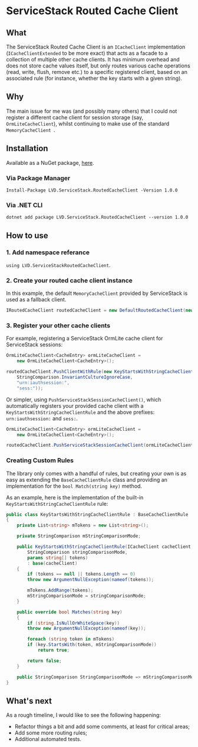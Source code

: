 # ServiceStack Routed Cache Client

## What

The ServiceStack Routed Cache Client is an `ICacheClient` implementation 
(`ICacheClientExtended` to be more exact) that acts as a facade 
to a collection of multiple other cache clients. 
It has minimum overhead and does not store cache values itself, but only routes 
various cache operations (read, write, flush, remove etc.) to a specific registered client, 
based on an associated rule  (for instance, whether the key starts with a given string).  

## Why 

The main issue for me was (and possibly many others) that I could not register 
a different cache client for session storage (say, `OrmLiteCacheClient`), 
whilst continuing to make use of the standard `MemoryCacheClient `.  

## Installation

Available as a NuGet package, [here](https://www.nuget.org/packages/LVD.ServiceStack.RoutedCacheClient/).

### Via Package Manager

`Install-Package LVD.ServiceStack.RoutedCacheClient -Version 1.0.0`

### Via .NET CLI
`dotnet add package LVD.ServiceStack.RoutedCacheClient --version 1.0.0`

## How to use

### 1. Add namespace referance

`using LVD.ServiceStackRoutedCacheClient`.

### 2. Create your routed cache client instance

In this example, the default `MemoryCacheClient` provided by ServiceStack is used as a fallback client.

```csharp
IRoutedCacheClient routedCacheClient = new DefaultRoutedCacheClient(new MemoryCacheClient());
```

### 3. Register your other cache clients

For example, registering a ServiceStack OrmLite cache client for ServiceStack sessions:

```csharp
OrmLiteCacheClient<CacheEntry> ormLiteCacheClient =
    new OrmLiteCacheClient<CacheEntry>();

routedCacheClient.PushClientWithRule(new KeyStartsWithStringCacheClientRule(ormLiteCacheClient,
    StringComparison.InvariantCultureIgnoreCase,
    "urn:iauthsession:",
    "sess:"));
```

Or simpler, using `PushServiceStackSessionCacheClient()`, which automatically registers your provided cache client
with a `KeyStartsWithStringCacheClientRule` and the above prefixes: `urn:iauthsession:` and `sess:`.

```csharp
OrmLiteCacheClient<CacheEntry> ormLiteCacheClient =
    new OrmLiteCacheClient<CacheEntry>();

routedCacheClient.PushServiceStackSessionCacheClient(ormLiteCacheClient);
```

### Creating Custom Rules

The library only comes with a handful of rules, but creating your own 
is as easy as extending the `BaseCacheClientRule` class and providing 
an implementation for the `bool Match(string key)` method. 

As an example, here is the implementation of the built-in `KeyStartsWithStringCacheClientRule` rule:

```csharp
public class KeyStartsWithStringCacheClientRule : BaseCacheClientRule
{
    private List<string> mTokens = new List<string>();

    private StringComparison mStringComparisonMode;

    public KeyStartsWithStringCacheClientRule(ICacheClient cacheClient,
        StringComparison stringComparisonMode,
        params string[] tokens)
        : base(cacheClient)
    {
        if (tokens == null || tokens.Length == 0)
        throw new ArgumentNullException(nameof(tokens));

        mTokens.AddRange(tokens);
        mStringComparisonMode = stringComparisonMode;
    }

    public override bool Matches(string key)
    {
        if (string.IsNullOrWhiteSpace(key))
        throw new ArgumentNullException(nameof(key));

        foreach (string token in mTokens)
        if (key.StartsWith(token, mStringComparisonMode))
            return true;

        return false;
    }

    public StringComparison StringComparisonMode => mStringComparisonMode;
}
```

## What's next

As a rough timeline, I would like to see the following happening:

- Refactor things a bit and add some comments, at least for critical areas;
- Add some more routing rules;
- Additional automated tests.